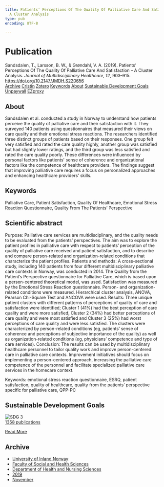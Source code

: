 ```yaml
---
title: Patients’ Perceptions Of The Quality Of Palliative Care And Satisfaction –
  A Cluster Analysis
type: pub
encoding: UTF-8

---
```

<h1>Publication</h1>
<article id="csl-bib-container-PF9JJSUD" class="csl-bib-container">
  <div class="csl-bib-body"> <div class="csl-entry">Sandsdalen, T., Larsson, B. W., &#38; Grøndahl, V. A. (2019). Patients’ Perceptions Of The Quality Of Palliative Care And Satisfaction – A Cluster Analysis. <i>Journal of Multidisciplinary Healthcare</i>, <i>12</i>, 903–915. <a href="https://doi.org/10.2147/JMDH.S220656">https://doi.org/10.2147/JMDH.S220656</a></div> </div>
  <div class="csl-bib-buttons">
    <a href="#taxonomy-article-PF9JJSUD" alt="archive" class="csl-bib-button">Archive</a>
    <a href="https://app.cristin.no/results/show.jsf?id=1745814" alt="Cristin" class="csl-bib-button">Cristin</a>
    <a href="http://zotero.org/groups/5881554/items/PF9JJSUD" alt="Zotero" class="csl-bib-button">Zotero</a>
    <a href="#keywords-article-PF9JJSUD" alt="keywords" class="csl-bib-button">Keywords</a>
    <a href="#about-article-PF9JJSUD" alt="about_pub" class="csl-bib-button">About</a>
    <a href="#sdg-article-PF9JJSUD" alt="sdg" class="csl-bib-button">Sustainable Development Goals</a>
    <a href="https://www.dovepress.com/getfile.php?fileID=53904" alt="Unpaywall" class="csl-bib-button">Unpaywall</a>
    <a href="https://www.dovepress.com/getfile.php?fileID=53904" alt="EZproxy" class="csl-bib-button">EZproxy</a>
  </div>
  <div id="csl-bib-meta-container-PF9JJSUD"></div>
</article>
<div id="csl-bib-meta-PF9JJSUD" class="csl-bib-meta">
  <article id="about-article-PF9JJSUD" class="about_pub-article">
    <h1>About</h1>
    Sandsdalen et al. conducted a study in Norway to understand how patients perceive the quality of palliative care and their satisfaction with it. They surveyed 140 patients using questionnaires that measured their views on care quality and their emotional stress reactions. The researchers identified three distinct groups of patients based on their responses. One group felt very satisfied and rated the care quality highly, another group was satisfied but had slightly lower ratings, and the third group was less satisfied and rated the care quality poorly. These differences were influenced by personal factors like patients' sense of coherence and organizational factors like the competence of healthcare providers. The findings suggest that improving palliative care requires a focus on personalized approaches and enhancing healthcare providers' skills.
  </article>
  <article id="keywords-article-PF9JJSUD" class="keywords-article">
    <h1>Keywords</h1>
    Palliative Care, Patient Satisfaction, Quality Of Healthcare, Emotional Stress Reaction Questionnaire, Quality From The Patients’ Perspective
  </article>
  <article id="abstract-article-PF9JJSUD" class="abstract-article">
    <h1>Scientific abstract</h1>
    Purpose: Palliative care services are multidisciplinary, and the quality needs to be evaluated from the patients’ perspectives. The aim was to explore the patient profiles in palliative care with respect to patients’ perception of the quality of palliative care received and patient satisfaction, and to describe and compare person-related and organization-related conditions that characterize the patient profiles. 
Patients and methods: A cross-sectional study, including 140 patients from four different multidisciplinary palliative care contexts in Norway, was conducted in 2014. The Quality from the Patient’s Perspective questionnaire for Palliative Care, which is based upon a person-centered theoretical model, was used. Satisfaction was measured by the Emotional Stress Reaction questionnaire. Person- and organization-related conditions were measured. Hierarchical cluster analysis, ANOVA, Pearson Chi-Square Test and ANCOVA were used. 
Results: Three unique patient clusters with different patterns of perceptions of quality of care and satisfaction were identified; Cluster 1 (41%) had the best perception of care quality and were more satisfied, Cluster 2 (34%) had better perceptions of care quality and were most satisfied and Cluster 3 (25%) had worst perceptions of care quality and were less satisfied. The clusters were characterized by person-related conditions (eg, patients’ sense of coherence and perceptions of subjective importance of the quality) as well as organization-related conditions (eg, physicians’ competence and type of care services). 
Conclusion: The results can be used by multidisciplinary healthcare personnel to tailor quality work and improve person-centered care in palliative care contexts. Improvement initiatives should focus on implementing a person-centered approach, increasing the palliative care competence of the personnel and facilitate specialized palliative care services in the homecare context. 
 
Keywords: emotional stress reaction questionnaire, ESRQ, patient satisfaction, quality of healthcare, quality from the patients’ perspective specific for palliative care, QPP-PC
  </article>
  <article id="sdg-article-PF9JJSUD" class="sdg-article">
    <h1>Sustainable Development Goals</h1>
    <div class="sdg-container"><div id="sdg3" class="sdg">
        <img src="{{< params subfolder >}}images/sdg/sdg03_en.png" class="image" alt="SDG 3">
        <div class="sdg-overlay">
          <a href="/en/archive/?key=?sdg=3#archive" class="sdg-publication-count"><span>1358</span> publications</a>
          <p><a href="https://sdgs.un.org/goals/goal3" class="sdg-read-more">Read More</a></p>
        </div>
      </div></div>
  </article>
  <article id="taxonomy-article-PF9JJSUD" class="taxonomy-article">
    <h1>Archive</h1>
    <ul>
      <li>
        <a href="/en/archive/?key=3DCRN523">University of Inland Norway</a>
      </li>
      <li>
        <a href="/en/archive/?key=IDKFS3MX">Faculty of Social and Health Sciences</a>
      </li>
      <li>
        <a href="/en/archive/?key=GTV4ECMZ">Department of Health and Nursing Sciences</a>
      </li>
      <li>
        <a href="/en/archive/?key=E7THIEEM">2019</a>
      </li>
      <li>
        <a href="/en/archive/?key=JHJ6HJUL">November</a>
      </li>
    </ul>
  </article>
</div>
